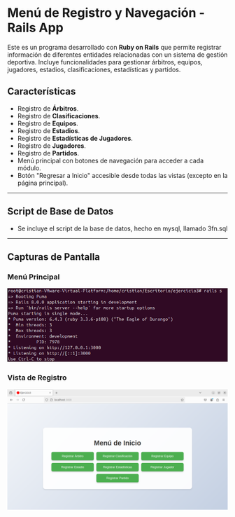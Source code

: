 # Menú de Registro y Navegación - Rails App

Este es un programa desarrollado con **Ruby on Rails** que permite registrar información de diferentes entidades relacionadas con un sistema de gestión deportiva. Incluye funcionalidades para gestionar árbitros, equipos, jugadores, estadios, clasificaciones, estadísticas y partidos.

## Características

- Registro de **Árbitros**.
- Registro de **Clasificaciones**.
- Registro de **Equipos**.
- Registro de **Estadios**.
- Registro de **Estadísticas de Jugadores**.
- Registro de **Jugadores**.
- Registro de **Partidos**.
- Menú principal con botones de navegación para acceder a cada módulo.
- Botón "Regresar a Inicio" accesible desde todas las vistas (excepto en la página principal).
---

## Script de Base de Datos
- Se incluye el script de la base de datos, hecho en mysql, llamado 3fn.sql
---

## Capturas de Pantalla

### Menú Principal
![Menú Principal](1.PNG)

### Vista de Registro
![Vista de Registro](2.PNG)

